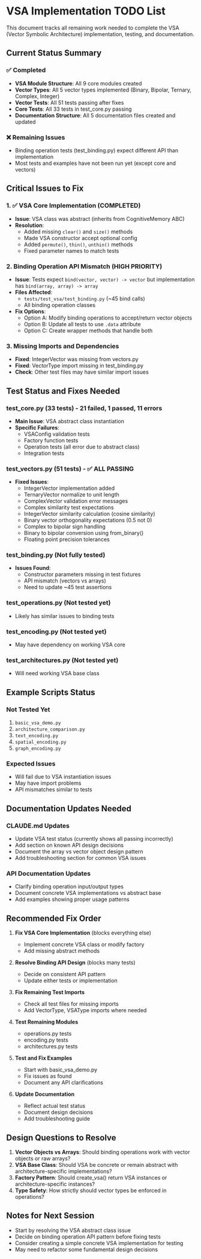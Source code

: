 # VSA Implementation TODO List

This document tracks all remaining work needed to complete the VSA (Vector Symbolic Architecture) implementation, testing, and documentation.

## Current Status Summary

### ✅ Completed
- **VSA Module Structure**: All 9 core modules created
- **Vector Types**: All 5 vector types implemented (Binary, Bipolar, Ternary, Complex, Integer)
- **Vector Tests**: All 51 tests passing after fixes
- **Core Tests**: All 33 tests in test_core.py passing
- **Documentation Structure**: All 5 documentation files created and updated

### ❌ Remaining Issues
- Binding operation tests (test_binding.py) expect different API than implementation
- Most tests and examples have not been run yet (except core and vectors)

## Critical Issues to Fix

### 1. ✅ VSA Core Implementation (COMPLETED)
- **Issue**: VSA class was abstract (inherits from CognitiveMemory ABC)
- **Resolution**: 
  - Added missing `clear()` and `size()` methods
  - Made VSA constructor accept optional config
  - Added `permute()`, `thin()`, `unthin()` methods
  - Fixed parameter names to match tests

### 2. Binding Operation API Mismatch (HIGH PRIORITY)
- **Issue**: Tests expect `bind(vector, vector) -> vector` but implementation has `bind(array, array) -> array`
- **Files Affected**: 
  - `tests/test_vsa/test_binding.py` (~45 bind calls)
  - All binding operation classes
- **Fix Options**:
  - Option A: Modify binding operations to accept/return vector objects
  - Option B: Update all tests to use `.data` attribute
  - Option C: Create wrapper methods that handle both

### 3. Missing Imports and Dependencies
- **Fixed**: IntegerVector was missing from vectors.py
- **Fixed**: VectorType import missing in test_binding.py
- **Check**: Other test files may have similar import issues

## Test Status and Fixes Needed

### test_core.py (33 tests) - 21 failed, 1 passed, 11 errors
- **Main Issue**: VSA abstract class instantiation
- **Specific Failures**:
  - VSAConfig validation tests
  - Factory function tests
  - Operation tests (all error due to abstract class)
  - Integration tests

### test_vectors.py (51 tests) - ✅ ALL PASSING
- **Fixed Issues**:
  - IntegerVector implementation added
  - TernaryVector normalize to unit length
  - ComplexVector validation error messages
  - Complex similarity test expectations
  - IntegerVector similarity calculation (cosine similarity)
  - Binary vector orthogonality expectations (0.5 not 0)
  - Complex to bipolar sign handling
  - Binary to bipolar conversion using from_binary()
  - Floating point precision tolerances

### test_binding.py (Not fully tested)
- **Issues Found**:
  - Constructor parameters missing in test fixtures
  - API mismatch (vectors vs arrays)
  - Need to update ~45 test assertions

### test_operations.py (Not tested yet)
- Likely has similar issues to binding tests

### test_encoding.py (Not tested yet)
- May have dependency on working VSA core

### test_architectures.py (Not tested yet)
- Will need working VSA base class

## Example Scripts Status

### Not Tested Yet
1. `basic_vsa_demo.py`
2. `architecture_comparison.py` 
3. `text_encoding.py`
4. `spatial_encoding.py`
5. `graph_encoding.py`

### Expected Issues
- Will fail due to VSA instantiation issues
- May have import problems
- API mismatches similar to tests

## Documentation Updates Needed

### CLAUDE.md Updates
- Update VSA test status (currently shows all passing incorrectly)
- Add section on known API design decisions
- Document the array vs vector object design pattern
- Add troubleshooting section for common VSA issues

### API Documentation Updates
- Clarify binding operation input/output types
- Document concrete VSA implementations vs abstract base
- Add examples showing proper usage patterns

## Recommended Fix Order

1. **Fix VSA Core Implementation** (blocks everything else)
   - Implement concrete VSA class or modify factory
   - Add missing abstract methods

2. **Resolve Binding API Design** (blocks many tests)
   - Decide on consistent API pattern
   - Update either tests or implementation

3. **Fix Remaining Test Imports**
   - Check all test files for missing imports
   - Add VectorType, VSAType imports where needed

4. **Test Remaining Modules**
   - operations.py tests
   - encoding.py tests  
   - architectures.py tests

5. **Test and Fix Examples**
   - Start with basic_vsa_demo.py
   - Fix issues as found
   - Document any API clarifications

6. **Update Documentation**
   - Reflect actual test status
   - Document design decisions
   - Add troubleshooting guide

## Design Questions to Resolve

1. **Vector Objects vs Arrays**: Should binding operations work with vector objects or raw arrays?
2. **VSA Base Class**: Should VSA be concrete or remain abstract with architecture-specific implementations?
3. **Factory Pattern**: Should create_vsa() return VSA instances or architecture-specific instances?
4. **Type Safety**: How strictly should vector types be enforced in operations?

## Notes for Next Session

- Start by resolving the VSA abstract class issue
- Decide on binding operation API pattern before fixing tests
- Consider creating a simple concrete VSA implementation for testing
- May need to refactor some fundamental design decisions